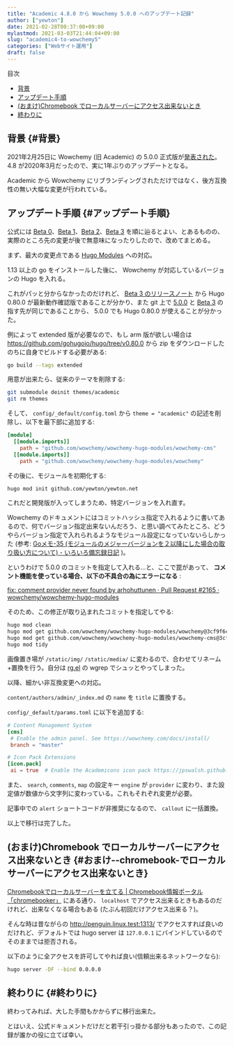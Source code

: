 ```yaml
---
title: "Academic 4.8.0 から Wowchemy 5.0.0 へのアップデート記録"
author: ["yewton"]
date: 2021-02-28T00:37:00+09:00
mylastmod: 2021-03-03T21:44:04+09:00
slug: "academic4-to-wowchemy5"
categories: ["Webサイト運用"]
draft: false
---
```


<div class="ox-hugo-toc toc">
<div></div>

<div class="heading">&#30446;&#27425;</div>

- [背景](#背景)
- [アップデート手順](#アップデート手順)
- [(おまけ)Chromebook でローカルサーバーにアクセス出来ないとき](#おまけ--chromebook-でローカルサーバーにアクセス出来ないとき)
- [終わりに](#終わりに)

</div>
<!--endtoc-->


## 背景 {#背景}

2021年2月25日に Wowchemy (旧 Academic) の 5.0.0 正式版が[発表された](https://wowchemy.com/blog/v5.0.0/)。
4.8 が2020年3月だったので、実に1年ぶりのアップデートとなる。

Academic から Wowchemy にリブランディングされただけではなく、後方互換性の無い大幅な変更が行われている。


## アップデート手順 {#アップデート手順}

公式には [Beta 0](https://wowchemy.com/blog/v5.0.0-beta.0/)、[Beta 1](https://wowchemy.com/blog/v5.0.0-beta.1/)、[Beta 2](https://wowchemy.com/blog/v5.0.0-beta.2/)、[Beta 3](https://wowchemy.com/blog/v5.0.0-beta.3/) を順に辿るとよい、とあるものの、実際のところ先の変更が後で無意味になったりしたので、改めてまとめる。

まず、最大の変更点である [Hugo Modules](https://gohugo.io/hugo-modules/) への対応。

1.13 以上の go をインストールした後に、
Wowchemy が対応しているバージョンの Hugo を入れる。

これがパッと分からなかったのだけれど、
[Beta 3 のリリースノート](https://wowchemy.com/blog/v5.0.0-beta.3/) から Hugo 0.80.0 が最新動作確認版であることが分かり、また git 上で [5.0.0](https://github.com/wowchemy/wowchemy-hugo-modules/tree/v5.0.0) と [Beta 3](https://github.com/wowchemy/wowchemy-hugo-modules/tree/v5.0.0-beta.3) の指す先が同じであることから、
5.0.0 でも Hugo 0.80.0 が使えることが分かった。

例によって extended 版が必要なので、もし arm 版が欲しい場合は <https://github.com/gohugoio/hugo/tree/v0.80.0> から zip をダウンロードしたのちに自身でビルドする必要がある:

```sh
go build --tags extended
```

用意が出来たら、従来のテーマを削除する:

```sh
git submodule deinit themes/academic
git rm themes
```

そして、 `config/_default/config.toml` から `theme = "academic"` の記述を削除し、以下を最下部に追加する:

```toml
[module]
  [[module.imports]]
    path = "github.com/wowchemy/wowchemy-hugo-modules/wowchemy-cms"
  [[module.imports]]
    path = "github.com/wowchemy/wowchemy-hugo-modules/wowchemy"
```

その後に、モジュールを初期化する:

```sh
hugo mod init github.com/yewton/yewton.net
```

これだと開発版が入ってしまうため、特定バージョンを入れ直す。

Wowchemy のドキュメントにはコミットハッシュ指定で入れるように書いてあるので、何でバージョン指定出来ないんだろう、と思い調べてみたところ、どうやらバージョン指定で入れられるようなモジュール設定になっていないらしかった
(参考: [Goメモ-35 (モジュールのメジャーバージョンを２以降にした場合の取り扱い方について) - いろいろ備忘録日記](https://devlights.hatenablog.com/entry/2019/12/20/132730) )。

というわけで 5.0.0 のコミットを指定して入れる…と、ここで罠があって、 **コメント機能を使っている場合、以下の不具合の為にエラーになる** :

[fix: comment provider never found by arhohuttunen · Pull Request #2165 · wowchemy/wowchemy-hugo-modules](https://github.com/wowchemy/wowchemy-hugo-modules/pull/2165)

そのため、この修正が取り込まれたコミットを指定してやる:

```sh
hugo mod clean
hugo mod get github.com/wowchemy/wowchemy-hugo-modules/wowchemy@3cf9f6c
hugo mod get github.com/wowchemy/wowchemy-hugo-modules/wowchemy-cms@3cf9f6c
hugo mod tidy
```

画像置き場が `/static/img/` `/static/media/` に変わるので、合わせてリネーム+置換を行う。自分は [rg.el](https://github.com/dajva/rg.el) の wgrep でシュッとやってしまった。

以降、細かい非互換変更への対応。

`content/authors/admin/_index.md` の `name` を `title` に置換する。

`config/_default/params.toml` に以下を追加する:

```toml
# Content Management System
[cms]
 # Enable the admin panel. See https://wowchemy.com/docs/install/
 branch = "master"

# Icon Pack Extensions
[icon.pack]
 ai = true  # Enable the Academicons icon pack https://jpswalsh.github.io/academicons/
```

また、 `search`, `comments`, `map` の設定キー `engine` が `provider` に変わり、また設定値が数値から文字列に変わっている。これもそれぞれ変更が必要。

記事中での `alert` ショートコードが非推奨になるので、 `callout` に一括置換。

以上で移行は完了した。


## (おまけ)Chromebook でローカルサーバーにアクセス出来ないとき {#おまけ--chromebook-でローカルサーバーにアクセス出来ないとき}

[Chromebookでローカルサーバーを立てる | Chromebook情報ポータル「chromebooker」](https://chromebooker.net/topics/qzy312ksxc/) にある通り、
`localhost` でアクセス出来るときもあるのだけれど、出来なくなる場合もある
(たぶん初回だけアクセス出来る？)。

そんな時は昔ながらの <http://penguin.linux.test:1313/> でアクセスすれば良いのだけれど、デフォルトでは hugo server は `127.0.0.1` にバインドしているのでそのままでは拒否される。

以下のように全アクセスを許可してやれば良い(信頼出来るネットワークなら):

```sh
hugo server -DF --bind 0.0.0.0
```


## 終わりに {#終わりに}

終わってみれば、大した手間もかからずに移行出来た。

とはいえ、公式ドキュメントだけだと若干引っ掛かる部分もあったので、この記録が誰かの役に立てば幸い。
